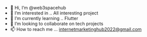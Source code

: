 - 👋 Hi, I’m @web3spacehub
- 👀 I’m interested in .. All interesting project
- 🌱 I’m currently learning .. Flutter
- 💞️ I’m looking to collaborate on tech projects
- 📫 How to reach me ... internetmarketinghub2022@gmail.com

<!---
web3spacehub/web3spacehub is a ✨ special ✨ repository because its `README.md` (this file) appears on your GitHub profile.
You can click the Preview link to take a look at your changes.
--->
